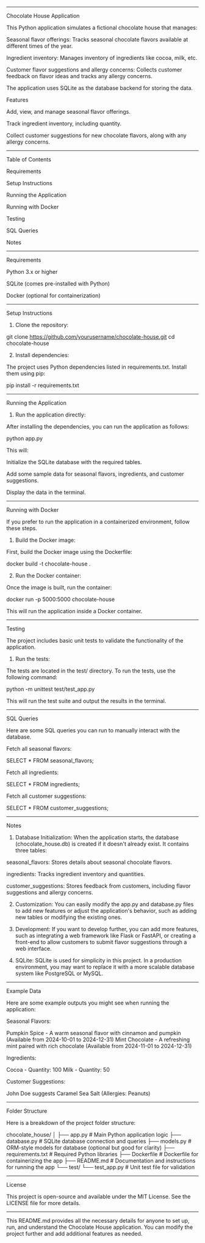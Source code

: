 
---

Chocolate House Application

This Python application simulates a fictional chocolate house that manages:

Seasonal flavor offerings: Tracks seasonal chocolate flavors available at different times of the year.

Ingredient inventory: Manages inventory of ingredients like cocoa, milk, etc.

Customer flavor suggestions and allergy concerns: Collects customer feedback on flavor ideas and tracks any allergy concerns.


The application uses SQLite as the database backend for storing the data.

Features

Add, view, and manage seasonal flavor offerings.

Track ingredient inventory, including quantity.

Collect customer suggestions for new chocolate flavors, along with any allergy concerns.



---

Table of Contents

Requirements

Setup Instructions

Running the Application

Running with Docker

Testing

SQL Queries

Notes



---

Requirements

Python 3.x or higher

SQLite (comes pre-installed with Python)

Docker (optional for containerization)



---

Setup Instructions

1. Clone the repository:

git clone https://github.com/yourusername/chocolate-house.git
cd chocolate-house


2. Install dependencies:

The project uses Python dependencies listed in requirements.txt. Install them using pip:

pip install -r requirements.txt




---

Running the Application

1. Run the application directly:

After installing the dependencies, you can run the application as follows:

python app.py

This will:

Initialize the SQLite database with the required tables.

Add some sample data for seasonal flavors, ingredients, and customer suggestions.

Display the data in the terminal.





---

Running with Docker

If you prefer to run the application in a containerized environment, follow these steps.

1. Build the Docker image:

First, build the Docker image using the Dockerfile:

docker build -t chocolate-house .


2. Run the Docker container:

Once the image is built, run the container:

docker run -p 5000:5000 chocolate-house

This will run the application inside a Docker container.




---

Testing

The project includes basic unit tests to validate the functionality of the application.

1. Run the tests:

The tests are located in the test/ directory. To run the tests, use the following command:

python -m unittest test/test_app.py

This will run the test suite and output the results in the terminal.




---

SQL Queries

Here are some SQL queries you can run to manually interact with the database.

Fetch all seasonal flavors:

SELECT * FROM seasonal_flavors;

Fetch all ingredients:

SELECT * FROM ingredients;

Fetch all customer suggestions:

SELECT * FROM customer_suggestions;



---

Notes

1. Database Initialization: When the application starts, the database (chocolate_house.db) is created if it doesn't already exist. It contains three tables:

seasonal_flavors: Stores details about seasonal chocolate flavors.

ingredients: Tracks ingredient inventory and quantities.

customer_suggestions: Stores feedback from customers, including flavor suggestions and allergy concerns.



2. Customization: You can easily modify the app.py and database.py files to add new features or adjust the application's behavior, such as adding new tables or modifying the existing ones.


3. Development: If you want to develop further, you can add more features, such as integrating a web framework like Flask or FastAPI, or creating a front-end to allow customers to submit flavor suggestions through a web interface.


4. SQLite: SQLite is used for simplicity in this project. In a production environment, you may want to replace it with a more scalable database system like PostgreSQL or MySQL.




---

Example Data

Here are some example outputs you might see when running the application:

Seasonal Flavors:

Pumpkin Spice - A warm seasonal flavor with cinnamon and pumpkin (Available from 2024-10-01 to 2024-12-31)
Mint Chocolate - A refreshing mint paired with rich chocolate (Available from 2024-11-01 to 2024-12-31)

Ingredients:

Cocoa - Quantity: 100
Milk - Quantity: 50

Customer Suggestions:

John Doe suggests Caramel Sea Salt (Allergies: Peanuts)


---

Folder Structure

Here is a breakdown of the project folder structure:

chocolate_house/
│
├── app.py                # Main Python application logic
├── database.py           # SQLite database connection and queries
├── models.py             # ORM-style models for database (optional but good for clarity)
├── requirements.txt      # Required Python libraries
├── Dockerfile            # Dockerfile for containerizing the app
├── README.md             # Documentation and instructions for running the app
└── test/
    └── test_app.py       # Unit test file for validation


---

License

This project is open-source and available under the MIT License. See the LICENSE file for more details.


---

This README.md provides all the necessary details for anyone to set up, run, and understand the Chocolate House application. You can modify the project further and add additional features as needed.



